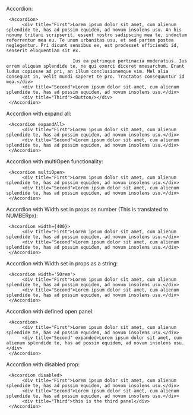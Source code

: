 Accordion:

     <Accordion>
          <div title="First">Lorem ipsum dolor sit amet, cum alienum splendide te, has ad possim equidem, ad novum insolens usu. An his nonumy tritani scripserit, essent nostro sadipscing mea te, indoctum referrentur mea eu. Te unum urbanitas usu, et sed partem postea neglegentur. Pri dicunt sensibus ex, est prodesset efficiendi id, senserit eloquentiam sit ex.

                             Ius ea patrioque pertinacia moderatius. Ius errem aliquam splendide te, ne qui exerci diceret mnesarchum. Erant ludus copiosae ad pri, an illum conclusionemque vim. Mel alia consequat in, velit mundi saperet te pro. Tractatos consequuntur id mea.</div>
          <div title="Second">Lorem ipsum dolor sit amet, cum alienum splendide te, has ad possim equidem, ad novum insolens usu.</div>
          <div title="Third"><Button/></div>
     </Accordion>


Accordion with expand all:

     <Accordion expandAll>
          <div title="First">Lorem ipsum dolor sit amet, cum alienum splendide te, has ad possim equidem, ad novum insolens usu.</div>
          <div title="Second">Lorem ipsum dolor sit amet, cum alienum splendide te, has ad possim equidem, ad novum insolens usu.</div>
     </Accordion>

Accordion with multiOpen functionality:

     <Accordion multiOpen>
          <div title="First">Lorem ipsum dolor sit amet, cum alienum splendide te, has ad possim equidem, ad novum insolens usu.</div>
          <div title="Second">Lorem ipsum dolor sit amet, cum alienum splendide te, has ad possim equidem, ad novum insolens usu.</div>
     </Accordion>

Accordion with Width set in props as number (This is translated to NUMBERpx):

     <Accordion width={400}>
          <div title="First">Lorem ipsum dolor sit amet, cum alienum splendide te, has ad possim equidem, ad novum insolens usu.</div>
          <div title="Second">Lorem ipsum dolor sit amet, cum alienum splendide te, has ad possim equidem, ad novum insolens usu.</div>
     </Accordion>

Accordion with Width set in props as a string:

     <Accordion width='50rem'>
          <div title="First">Lorem ipsum dolor sit amet, cum alienum splendide te, has ad possim equidem, ad novum insolens usu.</div>
          <div title="Second">Lorem ipsum dolor sit amet, cum alienum splendide te, has ad possim equidem, ad novum insolens usu.</div>
     </Accordion>

Accordion with defined open panel:

     <Accordion>
          <div title="First">Lorem ipsum dolor sit amet, cum alienum splendide te, has ad possim equidem, ad novum insolens usu.</div>
          <div title="Second" expanded>Lorem ipsum dolor sit amet, cum alienum splendide te, has ad possim equidem, ad novum insolens usu.</div>
     </Accordion>

Accordion with disabled prop:

     <Accordion disabled>
          <div title="First">Lorem ipsum dolor sit amet, cum alienum splendide te, has ad possim equidem, ad novum insolens usu.</div>
          <div title="Second">Lorem ipsum dolor sit amet, cum alienum splendide te, has ad possim equidem, ad novum insolens usu.</div>
          <div title="Third">this is the third panel</div>
     </Accordion>